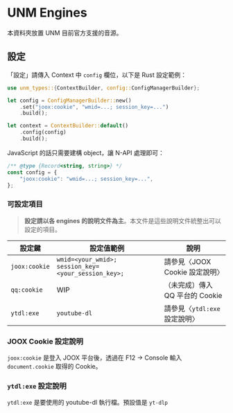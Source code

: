 # UNM Engines

本資料夾放置 UNM 目前官方支援的音源。

## 設定

「設定」請傳入 Context 中 `config` 欄位，以下是 Rust 設定範例：

```rs
use unm_types::{ContextBuilder, config::ConfigManagerBuilder};

let config = ConfigManagerBuilder::new()
    .set("joox:cookie", "wmid=...; session_key=...")
    .build();

let context = ContextBuilder::default()
    .config(config)
    .build();
```

JavaScript 的話只需要建構 object，讓 N-API 處理即可：

```js
/** @type {Record<string, string>} */
const config = {
    "joox:cookie": "wmid=...; session_key=...",
};
```

### 可設定項目

> **設定請以各 engines 的說明文件為主**。本文件是這些說明文件統整出可以設定的項目。

| 設定鍵        | 設定值範例                                          | 說明                            |
| ------------- | --------------------------------------------------- | ------------------------------- |
| `joox:cookie` | `wmid=<your_wmid>; session_key=<your_session_key>;` | 請參見〈JOOX Cookie 設定說明〉  |
| `qq:cookie`   | WIP                                                 | （未完成）傳入 QQ 平台的 Cookie |
| `ytdl:exe`    | `youtube-dl`                                        | 請參見〈`ytdl:exe` 設定說明〉   |

### JOOX Cookie 設定說明

`joox:cookie` 是登入 JOOX 平台後，透過在 F12 → Console 輸入 `document.cookie` 取得的 Cookie。

### `ytdl:exe` 設定說明

`ytdl:exe` 是要使用的 youtube-dl 執行檔。預設值是 `yt-dlp`
